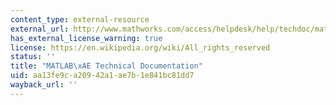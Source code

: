 ```yaml
---
content_type: external-resource
external_url: http://www.mathworks.com/access/helpdesk/help/techdoc/matlab.shtml
has_external_license_warning: true
license: https://en.wikipedia.org/wiki/All_rights_reserved
status: ''
title: "MATLAB\xAE Technical Documentation"
uid: aa13fe9c-a209-42a1-ae7b-1e841bc81dd7
wayback_url: ''
---
```

